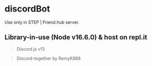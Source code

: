# discordBot
Use only in STEP | Friend.hub server.

## Library-in-use (Node v16.6.0) & host on repl.it
> Discord.js v13

> Discord-together by RemyK888
